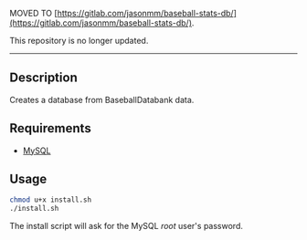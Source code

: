 MOVED TO [https://gitlab.com/jasonmm/baseball-stats-db/](https://gitlab.com/jasonmm/baseball-stats-db/).

This repository is no longer updated.

------

Description
-----------
Creates a database from BaseballDatabank data.

Requirements
------------
* [MySQL](https://www.mysql.com/)

Usage
-----

```sh
chmod u+x install.sh
./install.sh
```

The install script will ask for the MySQL *root* user's password.
